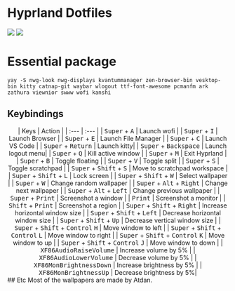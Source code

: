 <h1 align: center> Hyprland Dotfiles</h1>

<img src="https://raw.githubusercontent.com/xangelkawaiix/hyprland-dotfiles/main/src/assets/desktop.png">
<img src="https://raw.githubusercontent.com/xangelkawaiix/hyprland-dotfiles/main/src/assets/wlogout.png">

# Essential package
```shell
yay -S nwg-look nwg-displays kvantummanager zen-browser-bin vesktop-bin kitty catnap-git waybar wlogout ttf-font-awesome pcmanfm ark zathura viewnior swww wofi kanshi
```
## Keybindings
<div align="center">
| Keys | Action |
| :--- | :--- |
| <kbd>Super</kbd> + <kbd>A</kbd> | Launch wofi |
| <kbd>Super</kbd> + <kbd>I</kbd> | Launch Browser |
| <kbd>Super</kbd> + <kbd>E</kbd> | Launch File Manager |
| <kbd>Super</kbd> + <kbd>C</kbd> | Launch VS Code |
| <kbd>Super</kbd> + <kbd>Return</kbd> | Launch kitty|
| <kbd>Super</kbd> + <kbd>Backspace</kbd> | Launch logout menu|
| <kbd>Super</kbd> + <kbd>Q</kbd> | Kill active window |
| <kbd>Super</kbd> + <kbd>M</kbd> | Exit Hyprland |
| <kbd>Super</kbd> + <kbd>B</kbd> | Toggle floating |
| <kbd>Super</kbd> + <kbd>V</kbd> | Toggle split |
| <kbd>Super</kbd> + <kbd>S</kbd> | Toggle scratchpad |
| <kbd>Super</kbd> + <kbd>Shift</kbd> + <kbd>S</kbd> | Move to scratchpad workspace |
| <kbd>Super</kbd> + <kbd>Shift</kbd> + <kbd>L</kbd> | Lock screen |
| <kbd>Super</kbd> + <kbd>Shift</kbd> + <kbd>W</kbd> | Select wallpaper |
| <kbd>Super</kbd> + <kbd>W</kbd> | Change random wallpaper |
| <kbd>Super</kbd> + <kbd>Alt</kbd> + <kbd>Right</kbd> | Change next wallpaper |
| <kbd>Super</kbd> + <kbd>Alt</kbd> + <kbd>Left</kbd> | Change previous wallpaper |
| <kbd>Super</kbd> + <kbd>Print</kbd> | Screenshot a window |
| <kbd>Print</kbd> | Screenshot a monitor |
| <kbd>Shift</kbd> + <kbd>Print</kbd> | Screenshot a region |
| <kbd>Super</kbd> + <kbd>Shift</kbd> + <kbd>Right</kbd> | Increase horizontal window size |
| <kbd>Super</kbd> + <kbd>Shift</kbd> + <kbd>Left</kbd> | Decrease horizontal window size |
| <kbd>Super</kbd> + <kbd>Shift</kbd> + <kbd>Up</kbd> | Decrease vertical window size |
| <kbd>Super</kbd> + <kbd>Shift</kbd> + <kbd>Control</kbd> <kbd>H</kbd> | Move window to left |
| <kbd>Super</kbd> + <kbd>Shift</kbd> + <kbd>Control</kbd> <kbd>L</kbd> | Move window to right |
| <kbd>Super</kbd> + <kbd>Shift</kbd> + <kbd>Control</kbd> <kbd>K</kbd> | Move window to up |
| <kbd>Super</kbd> + <kbd>Shift</kbd> + <kbd>Control</kbd> <kbd>J</kbd> | Move window to down |
| <kbd>XF86AudioRaiseVolume</kbd> | Increase volume by 5% |
| <kbd>XF86AudioLowerVolume</kbd> | Decrease volume by 5% |
| <kbd>XF86MonBrightnessDown</kbd> | Increase brightness by 5% |
| <kbd>XF86MonBrightnessUp</kbd> | Decrease brightness by 5%|

</div>
## Etc
Most of the wallpapers are made by Atdan.
